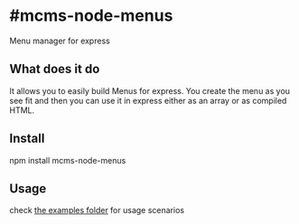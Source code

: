 #mcms-node-menus
======================

Menu manager for express

## What does it do
It allows you to easily build Menus for express. You create the menu as you see fit and then you can use it in express
either as an array or as compiled HTML.

## Install
npm install mcms-node-menus

## Usage
check [the examples folder](https://github.com/mbouclas/mcms-node-menus/tree/master/exapmples) for usage scenarios